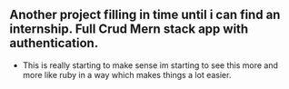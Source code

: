## Another project filling in time until i can find an internship. Full Crud Mern stack app with authentication.

- This is really starting to make sense im starting to see this more and more like ruby in a way which makes things a lot easier.
